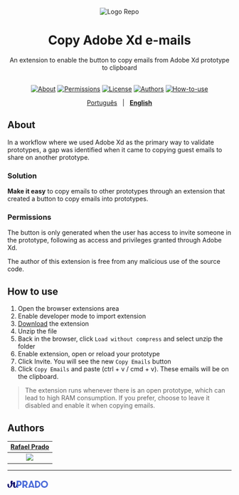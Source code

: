 <br>

<div align="center">
    <img src="https://github.com/rpradosilva/copy-xd-emails/raw/main/.github/icon.png" alt="Logo Repo" width="80">
    <h1>
      Copy Adobe Xd e-mails
    </h1>
    An extension to enable the button to copy emails from Adobe Xd prototype to clipboard
</div>

<br>
<div align="center">

[![About](https://img.shields.io/badge/-About-470137)](#about)
[![Permissions](https://img.shields.io/badge/-Permissions-470137)](#permissions)
[![License](https://img.shields.io/badge/-License-470137)](/LICENSE)
[![Authors](https://img.shields.io/badge/-Author-470137)](#authors)
[![How-to-use](https://img.shields.io/badge/-Download-FE62F5)](#how-to-use)

</div>
<div align="center">

[Português](/README.md)&nbsp;&nbsp;&nbsp;|&nbsp;&nbsp;&nbsp;[**English**](/README_ENG.md)

</div>

## About

In a workflow where we used Adobe Xd as the primary way to validate prototypes, a gap was identified when it came to copying guest emails to share on another prototype.

### Solution

**Make it easy** to copy emails to other prototypes through an extension that created a button to copy emails into prototypes.

### Permissions

The button is only generated when the user has access to invite someone in the prototype, following as access and privileges granted through Adobe Xd.

The author of this extension is free from any malicious use of the source code.

## How to use

1. Open the browser extensions area
2. Enable developer mode to import extension
3. [Download](https://github.com/rpradosilva/copy-xd-emails/raw/main/package/extension_copy-xd-emails.zip) the extension
4. Unzip the file
5. Back in the browser, click `Load without compress` and select unzip the folder
6. Enable extension, open or reload your prototype
7. Click Invite. You will see the new `Copy Emails` button
8. Click `Copy Emails` and paste (ctrl + v / cmd + v). These emails will be on the clipboard.

> The extension runs whenever there is an open prototype, which can lead to high RAM consumption. If you prefer, choose to leave it disabled and enable it when copying emails.

## Authors

|      [Rafael Prado](http://www.github.com/rpradosilva)      |
| :---------------------------------------------------------: |
| ![](https://avatars2.githubusercontent.com/u/22681977?s=80) |

---

### [<img alt="Logo RPrado" src="https://github.com/rpradodesign/default-readme/blob/main/.github/assets/images/logo-rprado.png" width="91px" />](http://rprado.design)
